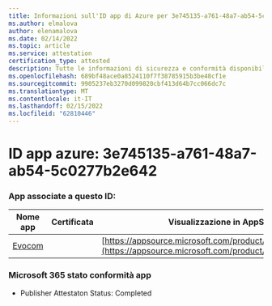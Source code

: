 ```yaml
---
title: Informazioni sull'ID app di Azure per 3e745135-a761-48a7-ab54-5c0277b2e642
ms.author: elmalova
author: elenamalova
ms.date: 02/14/2022
ms.topic: article
ms.service: attestation
certification_type: attested
description: Tutte le informazioni di sicurezza e conformità disponibili per 3e745135-a761-48a7-ab54-5c0277b2e642.
ms.openlocfilehash: 689bf48ace0a8524110f7f38785915b3be48cf1e
ms.sourcegitcommit: 9905237eb3270d099820cbf413d64b7cc066dc7c
ms.translationtype: MT
ms.contentlocale: it-IT
ms.lasthandoff: 02/15/2022
ms.locfileid: "62810446"
---
```

# <a name="azure-app-id-3e745135-a761-48a7-ab54-5c0277b2e642"></a>ID app azure: 3e745135-a761-48a7-ab54-5c0277b2e642


### <a name="apps-associated-with-this-id"></a>App associate a questo ID:
| **Nome app** | **Certificata** | **Visualizzazione in AppSource** |
|--------------|---------------|-----------------------|
| [Evocom](https://docs.microsoft.com/microsoft-365-app-certification/forward/WA200002050) |  | [https://appsource.microsoft.com/product/office/WA200002050](https://appsource.microsoft.com/product/office/WA200002050) |

### <a name="microsoft-365-app-compliance-status"></a>Microsoft 365 stato conformità app
- Publisher Attestaton Status: Completed
